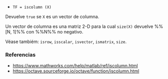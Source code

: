 - `TF = iscolumn (X)`

Devuelve `true` se `X` es un vector de columna.

Un vector de columna es una matriz 2-D para la cual `size(X)` devuelve %%[N,
1]%% con %%N%% no negativo.

Véase tambiém: `isrow`, `isscalar`, `isvector`, `ismatrix`, `size`.

### Referencias

- https://www.mathworks.com/help/matlab/ref/iscolumn.html
- https://octave.sourceforge.io/octave/function/iscolumn.html
